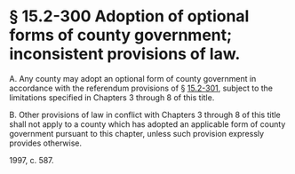 # § 15.2-300 Adoption of optional forms of county government; inconsistent provisions of law.

<p>A. Any county may adopt an optional form of county government in accordance with the referendum provisions of § <a href='http://law.lis.virginia.gov/vacode/15.2-301/'>15.2-301</a>, subject to the limitations specified in Chapters 3 through 8 of this title.</p><p>B. Other provisions of law in conflict with Chapters 3 through 8 of this title shall not apply to a county which has adopted an applicable form of county government pursuant to this chapter, unless such provision expressly provides otherwise.</p><p>1997, c. 587.</p>